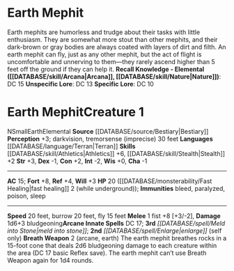 ﻿---
ac: '15'
alignment: N
burrow_speed: '20'
charisma: '-1'
constitution: '+2'
creature_ability:
- Breath Weapon
creature_family: '[[DATABASE/monsterfamily/Elemental, Mephit|Elemental, Mephit]]'
dexterity: '-1'
element: Earth
fly_speed: '15'
fortitude: '+8'
hp: 20 ( fast healing 2 (while underground))
id: '193'
immunity:
- bleed
- paralyzed
- poison
- sleep
intelligence: '-2'
land_speed: '20'
language:
- '[[DATABASE/language/Terran|Terran]]'
level: '1'
max_speed: '20'
name: Earth Mephit
perception: '+3'
rarity: Common
reflex: '+4'
sense:
- darkvision
- tremorsense (imprecise) 30 feet
size: Small
skill:
- '[[DATABASE/skill/Athletics|Athletics]] +6'
- '[[DATABASE/skill/Stealth|Stealth]] +2'
source: '[[DATABASE/source/Bestiary|Bestiary]]'
speed:
- 20 feet
- burrow 20 feet
- fly 15 feet
spell:
- '[[DATABASE/spell/Enlarge|Enlarge]]'
- '[[DATABASE/spell/Meld into Stone|Meld intoStone]]'
strength: '+3'
strength_req: '3'
strongest_save:
- Fortitude
trait:
- '[[DATABASE/trait/Earth|Earth]]'
- '[[DATABASE/trait/Elemental|Elemental]]'
type: Creature
vision: Darkvision
weakest_save:
- Will
will: '+3'
wisdom: '+0'

---
# Earth Mephit

Earth mephits are humorless and trudge about their tasks with little enthusiasm. They are somewhat more stout than other mephits, and their dark-brown or gray bodies are always coated with layers of dirt and filth. An earth mephit can fly, just as any other mephit, but the act of flight is uncomfortable and unnerving to them—they rarely ascend higher than 5 feet off the ground if they can help it.
**Recall Knowledge - Elemental ([[DATABASE/skill/Arcana|Arcana]], [[DATABASE/skill/Nature|Nature]])**: DC 15
**Unspecific Lore**: DC 13
**Specific Lore**: DC 10

# Earth Mephit<span class="item-type">Creature 1</span>

<span class="trait-alignment item-trait">N</span><span class="trait-size item-trait">Small</span><span class="item-trait">Earth</span><span class="item-trait">Elemental</span>
**Source** [[DATABASE/source/Bestiary|Bestiary]]
**Perception** +3; darkvision, tremorsense (imprecise) 30 feet
**Languages** [[DATABASE/language/Terran|Terran]]
**Skills** [[DATABASE/skill/Athletics|Athletics]] +6, [[DATABASE/skill/Stealth|Stealth]] +2
**Str** +3, **Dex** -1, **Con** +2, **Int** -2, **Wis** +0, **Cha** -1

---
**AC** 15; **Fort** +8, **Ref** +4, **Will** +3
**HP** 20 ([[DATABASE/monsterability/Fast Healing|fast healing]] 2 (while underground)); **Immunities** bleed, paralyzed, poison, sleep

---
**Speed** 20 feet, burrow 20 feet, fly 15 feet
<span class="in-box-ability">**Melee** <span class="action-icon">1</span> fist +8 [+3/-2], **Damage** 1d6+3 bludgeoning</span>**Arcane Innate Spells** DC 17; **3rd** _[[DATABASE/spell/Meld into Stone|meld into stone]]_; **2nd** _[[DATABASE/spell/Enlarge|enlarge]]_ (self only)
<span class="in-box-ability">**Breath Weapon** <span class="action-icon">2</span> (arcane, earth) The earth mephit breathes rocks in a 15-foot cone that deals 2d6 bludgeoning damage to each creature within the area (DC 17 basic Reflex save). The earth mephit can’t use Breath Weapon again for 1d4 rounds.</span>